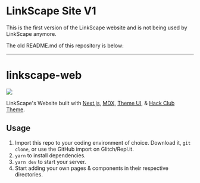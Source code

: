 # LinkScape Site V1

This is the first version of the LinkScape website and is not being used by LinkScape anymore.

The old README.md of this repository is below:

---------

# linkscape-web
[![](https://www.datocms-assets.com/31049/1618983297-powered-by-vercel.svg)](https://vercel.com/?utm_source=linkscape&utm_campaign=oss)

LinkScape's Website built with [Next.js], [MDX], [Theme UI], & [Hack Club Theme].

[next.js]: https://nextjs.org
[mdx]: https://mdxjs.com
[theme ui]: https://theme-ui.com
[hack club theme]: https://github.com/hackclub/theme

## Usage

1. Import this repo to your coding environment of choice. Download it, `git clone`, or use the GitHub import on Glitch/Repl.it.
2. `yarn` to install dependencies.
3. `yarn dev` to start your server.
4. Start adding your own pages & components in their respective directories.
